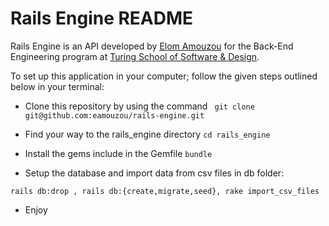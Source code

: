 # Rails Engine README

Rails Engine is an API developed by [Elom Amouzou](https://github.com/eamouzou) for the Back-End Engineering program at [Turing School of Software & Design](https://turing.io).    


To set up this application in your computer; follow the given steps outlined below in your terminal:    

- Clone this repository by using the command ``` git clone git@github.com:eamouzou/rails-engine.git```    

- Find your way to the rails_engine directory ``` cd rails_engine ```

- Install the gems include in the Gemfile ``` bundle ```

- Setup the database and import data from csv files in db folder:   
 ```
 rails db:drop , rails db:{create,migrate,seed}, rake import_csv_files
 ```   

- Enjoy
